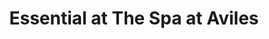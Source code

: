 ---
title: "Essential at The Spa at Aviles"
url: /kissimmee/essential-at-the-spa-at-aviles/
shop: massage
---